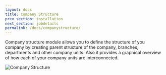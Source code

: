 ```yaml
---
layout: docs
title: Company Structure
prev_section: installation
next_section: jobdetails
permalink: /docs/companystructure/
---
```

Company structure module allows you to define the structure of you company by 
creating parent structure of the company, branches, departments and other 
company units. Also it provides a graphical overview of how each of 
your company units are interconnected.

![Company Structure](https://icehrm.s3.amazonaws.com/images/blog-images/Company_stucture.png)

